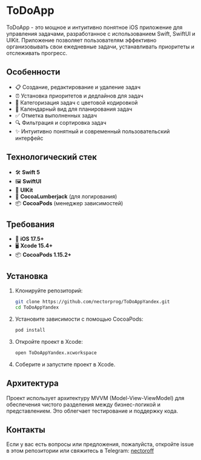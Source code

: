 # ToDoApp

ToDoApp - это мощное и интуитивно понятное iOS приложение для управления задачами, разработанное с использованием Swift, SwiftUI и UIKit. Приложение позволяет пользователям эффективно организовывать свои ежедневные задачи, устанавливать приоритеты и отслеживать прогресс.

## Особенности

- 📋 Создание, редактирование и удаление задач
- ⏰ Установка приоритетов и дедлайнов для задач
- 🎨 Категоризация задач с цветовой кодировкой
- 📅 Календарный вид для планирования задач
- ✅ Отметка выполненных задач
- 🔍 Фильтрация и сортировка задач
- ✨ Интуитивно понятный и современный пользовательский интерфейс

## Технологический стек

- 🛠 **Swift 5**
- 🖼 **SwiftUI**
- 📱 **UIKit**
- 📝 **CocoaLumberjack** (для логирования)
- 📦 **CocoaPods** (менеджер зависимостей)

## Требования

- 📱 **iOS 17.5+**
- 🖥 **Xcode 15.4+**
- 📦 **CocoaPods 1.15.2+**

## Установка

1. Клонируйте репозиторий:
   ```sh
   git clone https://github.com/nectorprog/ToDoAppYandex.git
   cd ToDoAppYandex
   ```

2. Установите зависимости с помощью CocoaPods:
   ```sh
   pod install
   ```

3. Откройте проект в Xcode:
   ```sh
   open ToDoAppYandex.xcworkspace
   ```

4. Соберите и запустите проект в Xcode.

## Архитектура

Проект использует архитектуру MVVM (Model-View-ViewModel) для обеспечения чистого разделения между бизнес-логикой и представлением. Это облегчает тестирование и поддержку кода.

## Контакты

Если у вас есть вопросы или предложения, пожалуйста, откройте issue в этом репозитории или свяжитесь в Telegram: [nectoroff](https://t.me/nectoroff)

